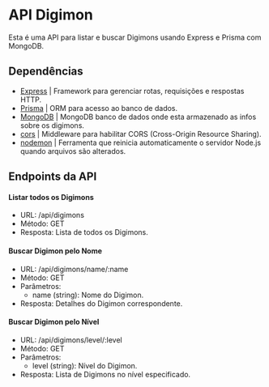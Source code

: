 # API Digimon

Esta é uma API para listar e buscar Digimons usando Express e Prisma com MongoDB.

## Dependências

- [Express](https://expressjs.com/)   | Framework para gerenciar rotas, requisições e respostas HTTP.
- [Prisma](https://www.prisma.io/)    | ORM para acesso ao banco de dados.
- [MongoDB](https://www.mongodb.com/) | MongoDB banco de dados onde esta armazenado as infos sobre os digimons.
- [cors](https://www.npmjs.com/package/cors) | Middleware para habilitar CORS (Cross-Origin Resource Sharing).
- [nodemon](https://www.npmjs.com/package/nodemon) | Ferramenta que reinicia automaticamente o servidor Node.js quando arquivos são alterados.

## Endpoints da API

#### Listar todos os Digimons
  - URL: /api/digimons
  - Método: GET
  - Resposta: Lista de todos os Digimons.

#### Buscar Digimon pelo Nome
  - URL: /api/digimons/name/:name
  - Método: GET
  - Parâmetros:
      - name (string): Nome do Digimon.
  - Resposta: Detalhes do Digimon correspondente.

#### Buscar Digimon pelo Nível
  - URL: /api/digimons/level/:level
  - Método: GET
  - Parâmetros:
      - level (string): Nível do Digimon.
  - Resposta: Lista de Digimons no nível especificado.

